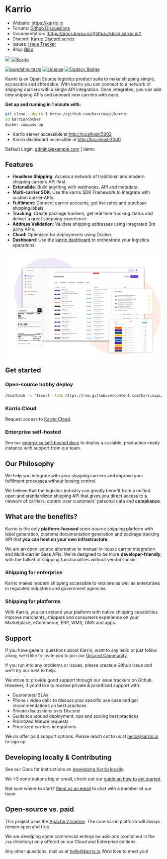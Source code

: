 # Karrio

- Website: <https://karrio.io>
- Forums: [Github Discussions](https://github.com/orgs/karrioapi/discussions)
- Documentation: [https://docs.karrio.io/](https://docs.karrio.io/)
- Discord: [Karrio Discord server](https://discord.gg/gS88uE7sEx)
- Issues: [Issue Tracker](https://github.com/karrioapi/karrio/issues)
- Blog: [Blog](https://docs.karrio.io/blog)

<img referrerpolicy="no-referrer-when-downgrade" src="https://static.scarf.sh/a.png?x-pxid=86037d49-97aa-4091-ad2b-e9b221e64ed0" />
<a href="https://karrio.io" target="_blank">
  <picture>
    <source media="(prefers-color-scheme: dark)" srcset="https://raw.githubusercontent.com/karrioapi/karrio/main/server/main/karrio/server/static/extra/branding/logo-inverted.svg" height="100px" />
    <img alt="Karrio" src="https://raw.githubusercontent.com/karrioapi/karrio/main/server/main/karrio/server/static/extra/branding/logo.svg" height="100px" />
  </picture>
</a>

[![puprlship-tests](https://github.com/karrioapi/karrio/actions/workflows/tests.yml/badge.svg)](https://github.com/karrioapi/karrio/actions/workflows/tests.yml)
[![License](https://img.shields.io/badge/License-Apache_2.0-blue.svg)](./LICENSE)
[![Codacy Badge](https://app.codacy.com/project/badge/Grade/cc2ac4fcb6004bca84e42a90d8acfe41)](https://www.codacy.com/gh/karrioapi/karrio/dashboard?utm_source=github.com&amp;utm_medium=referral&amp;utm_content=karrioapi/karrio&amp;utm_campaign=Badge_Grade)

Karrio is an Open Source logistics product suite to make shipping simple, accessible and affordable. With karrio you can connect to a network of shipping carriers with a single API integration. Once integrated, you can add new shipping APIs and onboard new carriers with ease.

**Get up and running in 1 minute with:**

```sh
git clone --depth 1 https://github.com/karrioapi/karrio
cd karrio/docker
docker compose up
```

- Karrio server accessible at <http://localhost:5002>
- Karrio dashboard accessible at <http://localhost:3000>

Default Login: admin@example.com | demo

## Features

- **Headless Shipping**: Access a network of traditional and modern shipping carriers API-first.
- **Extensible**: Build anything with webhooks, API and metadata.
- **Multi-carrier SDK**: Use the karrio SDK Framework to integrate with custom carrier APIs.
- **Fulfilment**: Connect carrier accounts, get live rates and purchase shipping labels.
- **Tracking**: Create package trackers, get real time tracking status and deliver a great shopping experience.
- **Address Validation**: Validate shipping addresses using integrated 3rd party APIs.
- **Cloud**: Optimized for deployments using Docker.
- **Dashboard**: Use the [karrio dashboard](https://github.com/karrioapi/karrio-dashboard) to orchestrate your logistics operations.

<img alt="Karrio Dashboard" src="screenshots/dashboard.png" />

## Get started

### Open-source hobby deploy

```bash
/bin/bash -c "$(curl -fsSL https://raw.githubusercontent.com/karrioapi/karrio/HEAD/bin/deploy-hobby)"
 ```

### Karrio Cloud

Request access to [Karrio Cloud](https://www.karrio.io/get-started).

### Enterprise self-hosted

See our [enterprise self-hosted docs](https://docs.karrio.io/installation) to deploy a scalable, production-ready instance with support from our team.

## Our Philosophy

We help you integrate with your shipping carriers and improve your fulfilment processes without loosing control.

We believe that the logistics industry can greatly benefit from a unified, open and standardized shipping API that gives you direct access to a network of carriers, control over customers' personal data and **compliance**.

## What are the benefits?

Karrio is the only **platform-focused** open-source shipping platform with label generation, customs documentation generation and package tracking API that **you can host on your own infrastructure**.

We are an open-source alternative to manual in-house carrier integration and Multi-carrier Saas APIs. We're designed to be more **developer-friendly**, with the fullset of shipping functionalities without vendor-lockin.

### Shipping for enterprise

Karrio makes modern shipping accessible to retailers as well as enterprises in regulated industries and government agencies.

### Shipping for platforms

With Karrio, you can extend your platform with native shipping capabilities. Improve merchants, shippers and consumers experience on your Marketplace, eCommerce, ERP, WMS, OMS and apps.

## Support

If you have general questions about Karrio, want to say hello or just follow along, we'd like to invite you to join our [Discord Community](https://discord.gg/gS88uE7sEx).

If you run into any problems or issues, please create a Github issue and we'll try our best to help.

We strive to provide good support through our issue trackers on Github. However, if you'd like to receive private & prioritized support with:

- Guaranteed SLAs
- Phone / video calls to discuss your specific use case and get recommendations on best practices
- Private discussions over Discord
- Guidance around deployment, ops and scaling best practices
- Prioritized feature requests
- Prioritized carriers integrations

We do offer paid support options. Please reach out to us at hello@karrio.io to sign up.

## Developing locally & Contributing

See our Docs for instructions on [developing Karrio locally](https://docs.karrio.io/development/setup).

We <3 contributions big or small, check out our [guide on how to get started](https://docs.karrio.io/contributing).

Not sure where to start? [Send us an email](mailto:dev@karrio.com?subject=Pairing%20session&body=I'd%20like%20to%20do%20a%20pairing%20session!) to chat with a member of our team.

## Open-source vs. paid

This project uses the [Apache 2 license](LICENSE). The core karrio platform will always remain open and free.

We are develping some commercial enterprise add-ons (contained in the `/ee` directory) only offered on our Cloud and Enterprise editions.

Any other questions, mail us at hello@karrio.io We’d love to meet you!

